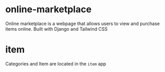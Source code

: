 # online-marketplace
Online marketplace is a webpage that allows users to view and purchase items online. Built with Django and Tailwind CSS


# item
Categories and Item are located in the `item` app